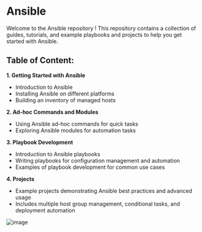 # Ansible

Welcome to the Ansible repository ! This repository contains a collection of guides, tutorials, and example playbooks and projects to help you get started with Ansible.

## Table of Content:

**1. Getting Started with Ansible**

- Introduction to Ansible
- Installing Ansible on different platforms
- Building an inventory of managed hosts
  
**2. Ad-hoc Commands and Modules**

- Using Ansible ad-hoc commands for quick tasks
- Exploring Ansible modules for automation tasks

**3. Playbook Development**

- Introduction to Ansible playbooks
- Writing playbooks for configuration management and automation
- Examples of playbook development for common use cases

**4. Projects**

- Example projects demonstrating Ansible best practices and advanced usage
- Includes multiple host group management, conditional tasks, and deployment automation



![image](https://github.com/gk-aws-dev/Ansible/assets/154478305/c6c1048c-13b0-46d0-a241-a07668fe593c)
